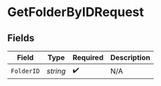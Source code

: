 # GetFolderByIDRequest


## Fields

| Field              | Type               | Required           | Description        |
| ------------------ | ------------------ | ------------------ | ------------------ |
| `FolderID`         | *string*           | :heavy_check_mark: | N/A                |